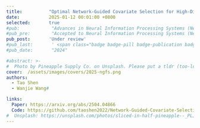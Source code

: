 ```yaml
---
title:          "Optimal Network-Guided Covariate Selection for High-Dimensional Data Integration"
date:           2025-01-12 00:01:00 +0800
selected:       true
#pub:            "Advances in Neural Information Processing Systems (NeurIPS)"
#pub_pre:        "Accepted to Neural Information Processing Systems (NeurIPS) 2023"
pub_post:       'Under review'
#pub_last:       ' <span class="badge badge-pill badge-publication badge-success">Spotlight</span>'
#pub_date:       "2024"

#abstract: >-
#  Photo by Pineapple Supply Co. on Unsplash. Please put a tldr (too-long-didnt-read, 1~2 sentences) of your publication here. It is not recommended to put the actual abstract here because it is usually too long to fit in. $\LaTeX$ is supported. $a=b+c$.
cover:  /assets/images/covers/2025-ngfs.png
authors:
  - Tao Shen
  - Wanjie Wang#

links:
  Paper: https://arxiv.org/abs/2504.04866
  Code: https://github.com/taoshen2022/Network-Guided-Covariate-Selection
#  Unsplash: https://unsplash.com/photos/sliced-in-half-pineapple--_PLJZmHZzk
---
```

